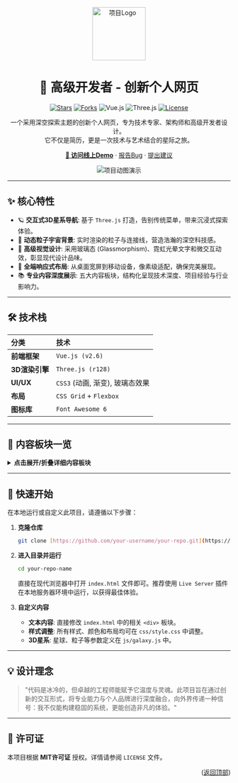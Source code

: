 <p align="center">
  <img src="https://raw.githubusercontent.com/your-username/your-repo/main/path/to/your/logo.svg" alt="项目Logo" width="120"/>
</p>

<h1 align="center">🌌 高级开发者 - 创新个人网页</h1>

<p align="center">
  <a href="https://github.com/your-username/your-repo/stargazers"><img src="https://img.shields.io/github/stars/your-username/your-repo?style=for-the-badge&logo=github&color=gold" alt="Stars"></a>
  <a href="https://github.com/your-username/your-repo/network/members"><img src="https://img.shields.io/github/forks/your-username/your-repo?style=for-the-badge&logo=github&color=lightgrey" alt="Forks"></a>
  <img src="https://img.shields.io/badge/Vue.js-2.6-4FC08D?style=for-the-badge&logo=vue.js" alt="Vue.js">
  <img src="https://img.shields.io/badge/Three.js-r128-000000?style=for-the-badge&logo=three.js" alt="Three.js">
  <a href="https://github.com/your-username/your-repo/blob/main/LICENSE"><img src="https://img.shields.io/github/license/your-username/your-repo?style=for-the-badge&color=blue" alt="License"></a>
</p>

<p align="center">
  一个采用深空探索主题的创新个人网页，专为技术专家、架构师和高级开发者设计。<br />
  它不仅是简历，更是一次技术与艺术结合的星际之旅。
</p>

<p align="center">
  <a href="YOUR_LIVE_DEMO_URL" target="_blank"><strong>🚀 访问线上Demo</strong></a>
  ·
  <a href="https://github.com/your-username/your-repo/issues">报告Bug</a>
  ·
  <a href="https://github.com/your-username/your-repo/issues">提出建议</a>
</p>

<p align="center">
  <img src="https://raw.githubusercontent.com/your-username/your-repo/main/path/to/your/project_preview.gif" alt="项目动图演示">
</p>

---

## ✨ 核心特性

* 🪐 **交互式3D星系导航**: 基于 `Three.js` 打造，告别传统菜单，带来沉浸式探索体验。
* 🌠 **动态粒子宇宙背景**: 实时渲染的粒子与连接线，营造浩瀚的深空科技感。
* 💎 **高级视觉设计**: 采用玻璃态 (Glassmorphism)、霓虹光晕文字和微交互动效，彰显现代设计品味。
* 📱 **全端响应式布局**: 从桌面宽屏到移动设备，像素级适配，确保完美展现。
* 📚 **专业内容深度展示**: 五大内容板块，结构化呈现技术深度、项目经验与行业影响力。

---

## 🛠️ 技术栈

| 分类 | 技术 |
| :--- | :--- |
| **前端框架** | `Vue.js (v2.6)` |
| **3D渲染引擎** | `Three.js (r128)` |
| **UI/UX** | `CSS3` (动画, 渐变), 玻璃态效果 |
| **布局** | `CSS Grid` + `Flexbox` |
| **图标库** | `Font Awesome 6` |

---

## 📂 内容板块一览

<details>
<summary><b>点击展开/折叠详细内容板块</b></summary>
<br>

1.  **👨‍🚀 专业简介 (Profile)**
    * 个人定位与技术哲学
    * 职业亮点与核心成就
    * 专业背景与技术定位

2.  **🔧 技术专长 (Expertise)**
    * 核心技术栈 (云架构、分布式系统、数据工程、AI/ML)
    * 技术领导力 (团队建设、DevOps转型、风险管理、战略规划)

3.  **🏆 重大项目 (Projects)**
    * 全球银行核心系统重构
    * 医疗AI诊断平台
    * 智能供应链平台
    * 技术方法论展示

4.  **🏅 行业成就 (Achievements)**
    * 专业认证 (AWS, Kubernetes, Google Cloud等)
    * 行业影响力 (技术著作、会议演讲、开源贡献)

5.  **🤝 战略合作 (Collaboration)**
    * 专业联系方式
    * 合作邀请表单
    * 合作企业展示

</details>

---

## 🚀 快速开始

在本地运行或自定义此项目，请遵循以下步骤：

1.  **克隆仓库**
    ```sh
    git clone [https://github.com/your-username/your-repo.git](https://github.com/your-username/your-repo.git)
    ```
2.  **进入目录并运行**
    ```sh
    cd your-repo-name
    ```
    直接在现代浏览器中打开 `index.html` 文件即可。推荐使用 `Live Server` 插件在本地服务器环境中运行，以获得最佳体验。

3.  **自定义内容**
    * **文本内容**: 直接修改 `index.html` 中的相关 `<div>` 板块。
    * **样式调整**: 所有样式、颜色和布局均可在 `css/style.css` 中调整。
    * **3D星系**: 星球、粒子等参数定义在 `js/galaxy.js` 中。

---

## 💡 设计理念

> "代码是冰冷的，但卓越的工程师能赋予它温度与灵魂。此项目旨在通过创新的交互形式，将专业能力与个人品牌进行深度融合，向外界传递一种信号：我不仅能构建稳固的系统，更能创造非凡的体验。"

---

## 📜 许可证

本项目根据 **MIT许可证** 授权。详情请参阅 `LICENSE` 文件。

<p align="right">(<a href="#top">返回顶部</a>)</p>
